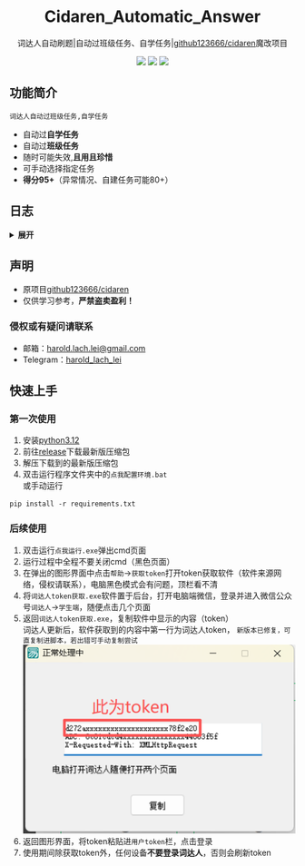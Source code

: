 <div align="center">
    <h1>Cidaren_Automatic_Answer</h1>
<p>词达人自动刷题|自动过班级任务、自学任务|<a href="https://github.com/github123666/cidaren">github123666/cidaren</a>魔改项目</p>
</div>
<div align="center">
    <img src="https://img.shields.io/badge/condition-activity-blue">
    <img src="https://img.shields.io/github/v/release/ularch/Cidaren_Automatic_Answer?color=green">
    <img src="https://img.shields.io/github/license/ularch/Cidaren_Automatic_Answer">
</div>

## 功能简介
`词达人自动过班级任务,自学任务`
- 自动过**自学任务**
- 自动过**班级任务**
- 随时可能失效,**且用且珍惜**
- 可手动选择指定任务
- **得分95+**（异常情况、自建任务可能80+）


## 日志
<details> <summary> <b>展开</b> </summary>

**2025-03-12**
+ 添加自动检测更新功能

**2024-12-23**
+ 修复“英译汉”题型报错

**2024-09-06**
+ 修复自建自学任务的已知问题

**2024-05-02**
+ 更新GUI

**2023-04-26**
+ 在原项目的基础上添加了手动选择章节功能
+ 将token等设置从config文件改为了在控制台输入

</details>


## 声明
+ 原项目[github123666/cidaren](https://github.com/github123666/cidaren)
+ 仅供学习参考，**严禁盗卖盈利！**

### **侵权或有疑问请联系**
+ 邮箱：harold.lach.lei@gmail.com
+ Telegram：[harold_lach_lei](https://t.me/Harold_Lach_Lei)


## 快速上手

### 第一次使用
1. 安装[python3.12](https://www.python.org/downloads/release/python-3123/)
2. 前往[release](https://github.com/ularch/Cidaren_Automatic_Answer/releases/latest)下载最新版压缩包
3. 解压下载到的最新版压缩包
4. 双击运行程序文件夹中的`点我配置环境.bat`<br>或手动运行
```
pip install -r requirements.txt
```
### 后续使用
1. 双击运行`点我运行.exe`弹出cmd页面
2. 运行过程中全程不要关闭cmd（黑色页面）
3. 在弹出的图形界面中点击`帮助`->`获取token`打开token获取软件（软件来源网络，侵权请联系），电脑黑色模式会有问题，顶栏看不清
4. 将`词达人token获取.exe`软件置于后台，打开电脑端微信，登录并进入微信公众号`词达人`->`学生端`，随便点击几个页面
5. 返回`词达人token获取.exe`，复制软件中显示的内容（token）
<br>词达人更新后，软件获取到的内容中第一行为词达人token，
`新版本已修复，可直复制进脚本，若出错可手动复制尝试`
![img.png](img.png)
6. 返回图形界面，将token粘贴进`用户token`栏，点击登录
7. 使用期间除获取token外，任何设备**不要登录词达人**，否则会刷新token